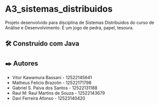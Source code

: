 # A3_sistemas_distribuidos

Projeto desenvolvido para disciplina de Sistemas Distribuidos do curso de Análise e Desenvolvimento. É um jogo de pedra, papel, tesoura.


## 🛠️ Construído com Java

## ✒️ Autores


* Vitor Kawamura Bassani - 12522145641
* Matheus Felicio Brazolin - 12522171798
* Gabriel S. Paiva dos Santos - 12522131188
* Raul M: Raul Martins de Souza - 12522143679
* Davi Ferreira Afonso - 12523140420
